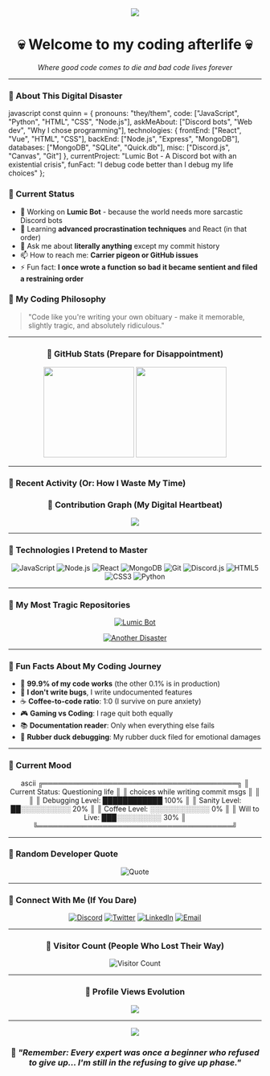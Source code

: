 <div align="center">
  <img src="https://capsule-render.vercel.app/api?type=waving&color=gradient&customColorList=12,13,14,15,16&height=200&section=header&text=Quinn's%20Digital%20Graveyard&fontSize=40&fontColor=ffffff&animation=twinkling" />
</div>

<div align="center">
  <h1>💀 Welcome to my coding afterlife 💀</h1>
  <p><em>Where good code comes to die and bad code lives forever</em></p>
</div>

---

### 🌸 About This Digital Disaster


javascript
const quinn = {
  pronouns: "they/them",
  code: ["JavaScript", "Python", "HTML", "CSS", "Node.js"],
  askMeAbout: ["Discord bots", "Web dev", "Why I chose programming"],
  technologies: {
    frontEnd: ["React", "Vue", "HTML", "CSS"],
    backEnd: ["Node.js", "Express", "MongoDB"],
    databases: ["MongoDB", "SQLite", "Quick.db"],
    misc: ["Discord.js", "Canvas", "Git"]
  },
  currentProject: "Lumic Bot - A Discord bot with an existential crisis",
  funFact: "I debug code better than I debug my life choices"
};


### 🌸 Current Status
- 🔭 Working on **Lumic Bot** - because the world needs more sarcastic Discord bots
- 🌱 Learning **advanced procrastination techniques** and React (in that order)
- 💬 Ask me about **literally anything** except my commit history
- 📫 How to reach me: **Carrier pigeon or GitHub issues**
- ⚡ Fun fact: **I once wrote a function so bad it became sentient and filed a restraining order**

### 🌸 My Coding Philosophy
> "Code like you're writing your own obituary - make it memorable, slightly tragic, and absolutely ridiculous."

---

<div align="center">
  
### 🌸 GitHub Stats (Prepare for Disappointment)

<img height="180em" src="https://github-readme-stats.vercel.app/api?username=caricaly&show_icons=true&hide_border=true&count_private=true&include_all_commits=true&theme=radical&bg_color=0d1117&title_color=ff69b4&icon_color=ffb6c1&text_color=ffc0cb" />

<img height="180em" src="https://github-readme-stats.vercel.app/api/top-langs/?username=caricaly&layout=compact&hide_border=true&theme=radical&bg_color=0d1117&title_color=ff69b4&text_color=ffc0cb" />

</div>

---

### 🌸 Recent Activity (Or: How I Waste My Time)

<!--START_SECTION:activity-->
<!--END_SECTION:activity-->

<div align="center">
  
### 🌸 Contribution Graph (My Digital Heartbeat)

<img src="https://activity-graph.herokuapp.com/graph?username=caricaly&theme=react-dark&hide_border=true&bg_color=0d1117&color=ff69b4&line=ffb6c1&point=ffc0cb" />

</div>

---

### 🌸 Technologies I Pretend to Master

<div align="center">

![JavaScript](https://img.shields.io/badge/-JavaScript-ff69b4?style=flat-square&logo=javascript&logoColor=white)
![Node.js](https://img.shields.io/badge/-Node.js-ffb6c1?style=flat-square&logo=node.js&logoColor=white)
![React](https://img.shields.io/badge/-React-ffc0cb?style=flat-square&logo=react&logoColor=white)
![MongoDB](https://img.shields.io/badge/-MongoDB-ff69b4?style=flat-square&logo=mongodb&logoColor=white)
![Git](https://img.shields.io/badge/-Git-ffb6c1?style=flat-square&logo=git&logoColor=white)
![Discord.js](https://img.shields.io/badge/-Discord.js-ffc0cb?style=flat-square&logo=discord&logoColor=white)
![HTML5](https://img.shields.io/badge/-HTML5-ff69b4?style=flat-square&logo=html5&logoColor=white)
![CSS3](https://img.shields.io/badge/-CSS3-ffb6c1?style=flat-square&logo=css3&logoColor=white)
![Python](https://img.shields.io/badge/-Python-ffc0cb?style=flat-square&logo=python&logoColor=white)

</div>

---

### 🌸 My Most Tragic Repositories

<div align="center">

[![Lumic Bot](https://github-readme-stats.vercel.app/api/pin/?username=caricaly&repo=lumic-bot&theme=radical&bg_color=0d1117&title_color=ff69b4&text_color=ffc0cb&icon_color=ffb6c1&hide_border=true)](https://github.com/caricaly/lumic-bot)

[![Another Disaster](https://github-readme-stats.vercel.app/api/pin/?username=caricaly&repo=another-repo&theme=radical&bg_color=0d1117&title_color=ff69b4&text_color=ffc0cb&icon_color=ffb6c1&hide_border=true)](https://github.com/caricaly/another-repo)

</div>

---

### 🌸 Fun Facts About My Coding Journey

- 🎯 **99.9% of my code works** (the other 0.1% is in production)
- 🐛 **I don't write bugs**, I write undocumented features
- ☕ **Coffee-to-code ratio**: 1:0 (I survive on pure anxiety)
- 🎮 **Gaming vs Coding**: I rage quit both equally
- 📚 **Documentation reader**: Only when everything else fails
- 🤝 **Rubber duck debugging**: My rubber duck filed for emotional damages

---

### 🌸 Current Mood

<div align="center">


ascii
    ╔═══════════════════════════════════════╗
    ║  Current Status: Questioning life     ║
    ║  choices while writing commit msgs    ║
    ║                                       ║
    ║  Debugging Level: ████████████ 100%   ║
    ║  Sanity Level:    ██░░░░░░░░░░  20%   ║
    ║  Coffee Level:    ░░░░░░░░░░░░   0%   ║
    ║  Will to Live:    ███░░░░░░░░░  30%   ║
    ╚═══════════════════════════════════════╝

</div>

---

### 🌸 Random Developer Quote

<div align="center">

![Quote](https://quotes-github-readme.vercel.app/api?type=horizontal&theme=radical&quote=Programming%20is%20like%20writing%20a%20book...%20except%20if%20you%20miss%20out%20a%20single%20comma%20on%20page%20126%20the%20whole%20thing%20makes%20no%20damn%20sense.&author=Anonymous%20Developer&color=ff69b4)

</div>

---

### 🌸 Connect With Me (If You Dare)

<div align="center">

[![Discord](https://img.shields.io/badge/-Discord-ff69b4?style=for-the-badge&logo=discord&logoColor=white)](https://discord.gg/yourserver)
[![Twitter](https://img.shields.io/badge/-Twitter-ffb6c1?style=for-the-badge&logo=twitter&logoColor=white)](https://twitter.com/caricaly)
[![LinkedIn](https://img.shields.io/badge/-LinkedIn-ffc0cb?style=for-the-badge&logo=linkedin&logoColor=white)](https://linkedin.com/in/caricaly)
[![Email](https://img.shields.io/badge/-Email-ff69b4?style=for-the-badge&logo=gmail&logoColor=white)](mailto:your.email@example.com)

</div>

---

<div align="center">
  
### 🌸 Visitor Count (People Who Lost Their Way)

![Visitor Count](https://profile-counter.glitch.me/caricaly/count.svg?color=ff69b4)

</div>

---

<div align="center">
  
### 🌸 Profile Views Evolution

![](https://komarev.com/ghpvc/?username=caricaly&color=ff69b4&style=flat-square&label=Profile+Views+(Victims))

</div>

---

<div align="center">
  
<img src="https://capsule-render.vercel.app/api?type=waving&color=gradient&customColorList=12,13,14,15,16&height=100&section=footer&text=Thanks%20for%20visiting%20my%20digital%20disaster!&fontSize=20&fontColor=ffffff&animation=twinkling" />

### 🌸 *"Remember: Every expert was once a beginner who refused to give up... I'm still in the refusing to give up phase."*

</div>
